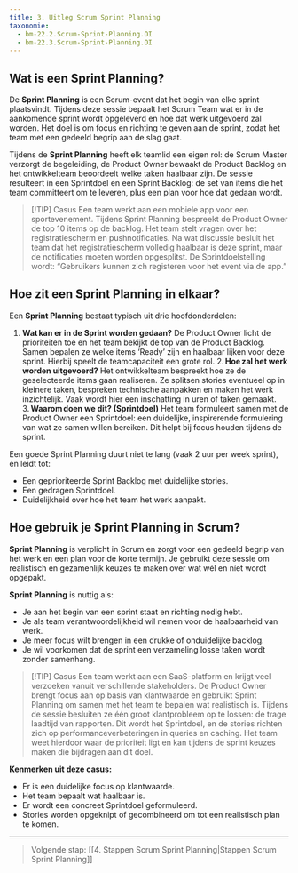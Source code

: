 ```yaml
---
title: 3. Uitleg Scrum Sprint Planning
taxonomie:
  - bm-22.2.Scrum-Sprint-Planning.OI
  - bm-22.3.Scrum-Sprint-Planning.OI
---
```


## Wat is een Sprint Planning?
De **Sprint Planning** is een Scrum-event dat het begin van elke sprint plaatsvindt. Tijdens deze sessie bepaalt het Scrum Team wat er in de aankomende sprint wordt opgeleverd en hoe dat werk uitgevoerd zal worden. Het doel is om focus en richting te geven aan de sprint, zodat het team met een gedeeld begrip aan de slag gaat.

Tijdens de **Sprint Planning** heeft elk teamlid een eigen rol: de Scrum Master verzorgt de begeleiding, de Product Owner bewaakt de Product Backlog en het ontwikkelteam beoordeelt welke taken haalbaar zijn. De sessie resulteert in een Sprintdoel en een Sprint Backlog: de set van items die het team committeert om te leveren, plus een plan voor hoe dat gedaan wordt.

> [!TIP] Casus
> Een team werkt aan een mobiele app voor een sportevenement. Tijdens Sprint Planning bespreekt de Product Owner de top 10 items op de backlog. Het team stelt vragen over het registratiescherm en pushnotificaties. Na wat discussie besluit het team dat het registratiescherm volledig haalbaar is deze sprint, maar de notificaties moeten worden opgesplitst. De Sprintdoelstelling wordt: “Gebruikers kunnen zich registeren voor het event via de app.”

## Hoe zit een Sprint Planning in elkaar?
Een **Sprint Planning** bestaat typisch uit drie hoofdonderdelen:
1. **Wat kan er in de Sprint worden gedaan?**
De Product Owner licht de prioriteiten toe en het team bekijkt de top van de Product Backlog. Samen bepalen ze welke items ‘Ready’ zijn en haalbaar lijken voor deze sprint. Hierbij speelt de teamcapaciteit een grote rol.
2. **Hoe zal het werk worden uitgevoerd?**
Het ontwikkelteam bespreekt hoe ze de geselecteerde items gaan realiseren. Ze splitsen stories eventueel op in kleinere taken, bespreken technische aanpakken en maken het werk inzichtelijk. Vaak wordt hier een inschatting in uren of taken gemaakt.
3. **Waarom doen we dit? (Sprintdoel)**
Het team formuleert samen met de Product Owner een Sprintdoel: een duidelijke, inspirerende formulering van wat ze samen willen bereiken. Dit helpt bij focus houden tijdens de sprint.

Een goede Sprint Planning duurt niet te lang (vaak 2 uur per week sprint), en leidt tot:
* Een geprioriteerde Sprint Backlog met duidelijke stories.
* Een gedragen Sprintdoel.
* Duidelijkheid over hoe het team het werk aanpakt.

## Hoe gebruik je Sprint Planning in Scrum?
**Sprint Planning** is verplicht in Scrum en zorgt voor een gedeeld begrip van het werk en een plan voor de korte termijn. Je gebruikt deze sessie om realistisch en gezamenlijk keuzes te maken over wat wél en níet wordt opgepakt.

**Sprint Planning** is nuttig als:
* Je aan het begin van een sprint staat en richting nodig hebt.
* Je als team verantwoordelijkheid wil nemen voor de haalbaarheid van werk.
* Je meer focus wilt brengen in een drukke of onduidelijke backlog.
* Je wil voorkomen dat de sprint een verzameling losse taken wordt zonder samenhang.

> [!TIP] Casus
> Een team werkt aan een SaaS-platform en krijgt veel verzoeken vanuit verschillende stakeholders. De Product Owner brengt focus aan op basis van klantwaarde en gebruikt Sprint Planning om samen met het team te bepalen wat realistisch is.
> Tijdens de sessie besluiten ze één groot klantprobleem op te lossen: de trage laadtijd van rapporten. Dit wordt het Sprintdoel, en de stories richten zich op performanceverbeteringen in queries en caching.
> Het team weet hierdoor waar de prioriteit ligt en kan tijdens de sprint keuzes maken die bijdragen aan dit doel.

**Kenmerken uit deze casus:**
* Er is een duidelijke focus op klantwaarde.
* Het team bepaalt wat haalbaar is.
* Er wordt een concreet Sprintdoel geformuleerd.
* Stories worden opgeknipt of gecombineerd om tot een realistisch plan te komen.

---

> Volgende stap: [[4. Stappen Scrum Sprint Planning|Stappen Scrum Sprint Planning]]